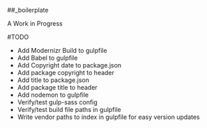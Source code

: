 ##_boilerplate

A Work in Progress

#TODO

* Add Modernizr Build to gulpfile
* Add Babel to gulpfile
* Add Copyright date to package.json
* Add package copyright to header
* Add title to package.json
* Add package title to header
* Add nodemon to gulpfile
* Verify/test gulp-sass config
* Verify/test build file paths in gulpfile
* Write vendor paths to index in gulpfile for easy version updates
